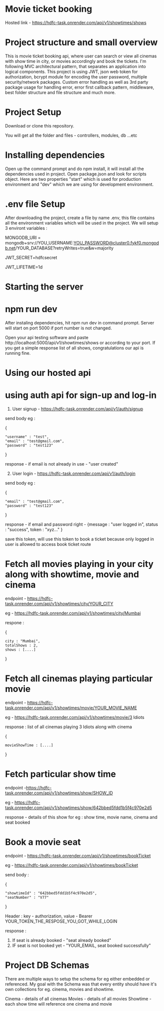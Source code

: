 # Movie ticket booking
Hosted link - https://hdfc-task.onrender.com/api/v1/showtimes/shows

# Project structure and small overview
This is movie ticket booking api, where user can search or view all cinemas with show time in city, or movies accordingly and book the tickets. I'm following MVC architectural pattern, that separates an application into logical components. This project is using JWT, json web token for authorization, bcrypt module for encoding the user password, multiple security/network packages. Custom error handling as well as 3rd party package usage for handling error, error first callback pattern, middleware, best folder structure and file structure and much more.

# Project Setup
Download or clone this repository.

You will get all the folder and files - controllers, modules, db ...etc

# Installing dependencies
Open up the command prompt and do npm install, it will install all the dependencies used in project. Open package.json and look for scripts object. Here are two properties "start" which is used for production environment and "dev" which we are using for development environment.

# .env file Setup
After downloading the project, create a file by name .env, this file contains all the environment variables which will be used in the project.
We will setup 3 environt variables : 

MONGODB_URI = mongodb+srv://YOU_USERNAME:YOU_PASSWORD@cluster0.fykf0.mongodb.net/YOUR_DATABASE?retryWrites=true&w=majority

JWT_SECRET=hdfcsecret

JWT_LIFETIME=1d

# Starting the server
# npm run dev
After instaling dependencies, hit npm run dev in command prompt. Server will start on port 5000 if port number is not changed.

Open your api testing software and paste http://localhost:5000/api/v1/showtimes/shows or according to your port. If you get a simple response list of all shows, congratulations our api is running fine.

# Using our hosted api

# using auth api for sign-up and log-in

1. User signup - https://hdfc-task.onrender.com/api/v1/auth/signup 

send body eg :

{ 

    "username" : "test", 
    "email" : "test@gmail.com", 
    "password" : "test123" 

}

response - if email is not already in use - "user created"

2. User login - https://hdfc-task.onrender.com/api/v1/auth/login

send body eg : 

{

    "email" : "test@gmail.com", 
    "password" : "test123" 
}

response - if email and password right - {message : "user logged in", status : "success", token : "xyz..." }

save this token, will use this token to book a ticket because only logged in user is allowed to access book ticket route

# Fetch all movies playing in your city along with showtime, movie and cinema

endpoint - https://hdfc-task.onrender.com/api/v1/showtimes/city/YOUR_CITY

eg - https://hdfc-task.onrender.com/api/v1/showtimes/city/Mumbai

respone :

{

    city : "Mumbai",
    totalShows : 2,
    shows : [....]
    
}

# Fetch all cinemas playing particular movie

endpoint - https://hdfc-task.onrender.com/api/v1/showtimes/movie/YOUR_MOVIE_NAME

eg - https://hdfc-task.onrender.com/api/v1/showtimes/movie/3 Idiots

response : list of all cinemas playing 3 Idiots along with cinema

{

    movieShowTime : [....]

}

# Fetch particular show time

endpoint -https://hdfc-task.onrender.com/api/v1/showtimes/show/SHOW_ID

eg - https://hdfc-task.onrender.com/api/v1/showtimes/show/642bbed5fdd1b5f4c970e2d5

response - details of this show for eg : show time, movie name, cinema and seat booked

# Book a movie seat

endpoint - https://hdfc-task.onrender.com/api/v1/showtimes/bookTicket

eg - https://hdfc-task.onrender.com/api/v1/showtimes/bookTicket

send body : 

{

    "showtimeId" : "642bbed5fdd1b5f4c970e2d5", 
    "seatNumber" : "V77" 

}

Header : key - authorization, value - Bearer YOUR_TOKEN_THE_RESPOSE_YOU_GOT_WHILE_LOGIN

response :

1. If seat is already booked - "seat already booked"
2. IF seat is not booked yet - "YOUR_EMAIL, seat booked successfully"



# Project DB Schemas

There are multiple ways to setup the schema for eg either embedded or referenced. My goal with the Schema was that every entity should have it's own collections for eg. cinema, movies and showtime.

Cinema - details of all cinemas
Movies - details of all movies
Showtime - each show time will reference one cinema and movie










